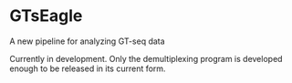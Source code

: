 # GTsEagle
A new pipeline for analyzing GT-seq data

Currently in development. Only the demultiplexing program is developed enough to
be released in its current form.
